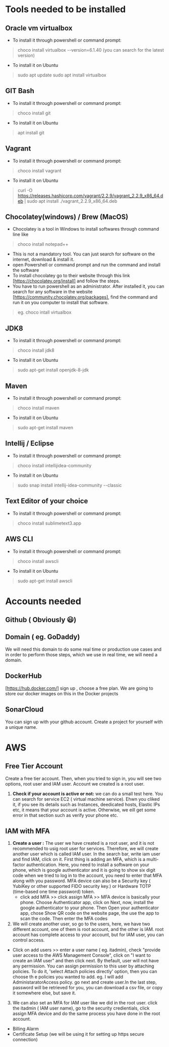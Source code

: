 # Tools needed to be installed
 ## Oracle vm virtualbox
 - To install it through powershell or command prompt:
 > choco install virtualbox --version=6.1.40 (you can search for the latest version)
 - To install it on Ubuntu
 > sudo apt update
 > sudo apt install virtualbox
 ## GIT Bash
  - To install it through powershell or command prompt:
  > choco install git
  - To install it on Ubuntu
  >  apt install git
 ## Vagrant
  - To install it through powershell or command prompt:
  > choco install vagrant
   - To install it on Ubuntu
   > curl -O https://releases.hashicorp.com/vagrant/2.2.9/vagrant_2.2.9_x86_64.deb |  sudo apt install ./vagrant_2.2.9_x86_64.deb
 ## Chocolatey(windows) / Brew (MacOS)
 - Chocolatey is a tool in Windows to install softwares through command line like
 > choco install notepad++ 
 - This is not a mandatory tool. You can just search for software on the internet, download & install it. 
 - open Powershell or command prompt and run the command and install the software
 - To install chocolatey go to their website through this link [https://chocolatey.org/install] and follow the steps.
 - You have to run powershell as an administrator. After installed it, you can search for any software in the website [https://community.chocolatey.org/packages], find the command and run it on you computer to install that software.
 > eg. choco intall virtualbox
 ## JDK8
  - To install it through powershell or command prompt:
  > choco install jdk8
  - To install it on Ubuntu
  >  sudo apt-get install openjdk-8-jdk
 ## Maven
  - To install it through powershell or command prompt:
  > choco install maven
  - To install it on Ubuntu
  > sudo apt-get install maven
 ## Intellij / Eclipse
  - To install it through powershell or command prompt:
  > choco install intellijidea-community
  - To install it on Ubuntu
  > sudo snap install intellij-idea-community --classic
 ## Text Editor of your choice
  - To install it through powershell or command prompt:
  > choco install sublimetext3.app
  
 ## AWS CLI
  - To install it through powershell or command prompt:
  > choco install awscli
  - To install it on Ubuntu
  > sudo apt-get install awscli
# Accounts needed
## Github ( Obviously 😃)
## Domain ( eg. GoDaddy)
We will need this domain to do some real time or production use cases and in order to perform those steps, which we use in real time, we will need a domain.
## DockerHub
[https://hub.docker.com/] sign up , choose a free plan. We are going to store our docker images on this in the Docker projects
## SonarCloud
You can sign up with your github account. Create a project for yourself with a unique name.
# AWS
## Free Tier Account
Create a free tier account. Then, when you tried to sign in, you will see two options, root user and IAM user. Account we created is a root user. 
1. **Check if your account is active or not:** we can do a small test here. You can search for service EC2 ( virtual machine service). Ehwn you cliked it, if you see its details such as Instances, deedicated hosts, Elastic IPs etc, it means that your account is active. Otherwise, we eill get some error in that section such as verify your phone etc.
 ## IAM with MFA
1. **Create a user :** The user we have created is a root user, and it is not recommended to usig root user for services. Therefore, we will create another user which is called IAM user. In the search bar, write iam user and find IAM, click on it. First thing is adding an MFA, which is a multi-factor authentication. Here, you need to install a software on your phone, which is google authenticator and it is going to show six digit code when we tried to log in to the account, you need to enter that MFA along with you password. MFA device can also be a Security key ( YubiKey or other supported FIDO security key.) or Hardware TOTP (time-based one time password) token. 
   - click add MFA >> click assign MFA >> MFA device is basically your phone. Choose Authenticator app, click on Next, now, install the google authenticator to your phone. Then Open your authenticator app, chose Show QR code on the website page, the use the app to scan the code. Then enter the MFA codes
2. We will create another user, so go to the users, here, we have two different account, one of them is root account, and the other is IAM. root account has complete access to your account, but for IAM user, you can control access. 
- Click on add users >> enter a user name ( eg. itadmin), check "provide user access to the AWS Management Console", click on "I want to create an IAM user" and then click next. By thefault, user will not have any permission. You can assign permission to this user by attaching policies. To do it, 'select Attach policies directly' option, then you can choose th e policies you wanted to add. eg. I will add AdministaratorAccess policy. go next and create user.In the last step, password will be retrieved for you, you can download a csv file, or copy it somewhere else, but save it. 
3. We can also set an MFA for IAM user like we did in the root user. click the itadmin ( IAM user name), go to the security credientials, click assign MFA device and do the same process you have done in the root account.
- Billing Alarm
- Certificate Setup (we will be using it for setting up https secure connection)

